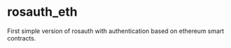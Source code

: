 # rosauth_eth
First simple version of rosauth with authentication based on ethereum smart contracts.
